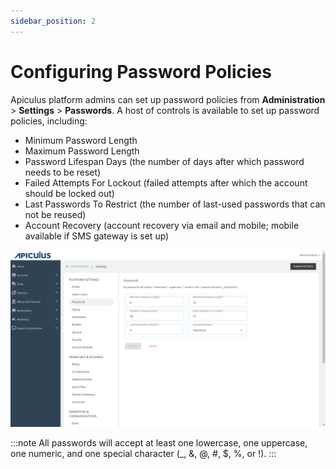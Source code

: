 ```yaml
---
sidebar_position: 2
---
```

# Configuring Password Policies
Apiculus platform admins can set up password policies from **Administration** > **Settings** >  **Passwords**. A host of controls is available to set up password policies, including:

- Minimum Password Length 
- Maximum Password Length 
- Password Lifespan Days (the number of days after which password needs to be reset)
- Failed Attempts For Lockout  (failed attempts after which the account should be locked out)
- Last Passwords To Restrict (the number of last-used passwords that can not be reused)
- Account Recovery (account recovery via email and mobile; mobile available if SMS gateway is set up)

![PasswordPolicies.png](img/PasswordPolicies.png)

:::note 
All passwords will accept at least one lowercase, one uppercase, one numeric, and one special character (_, &, @, #, $, %, or !).
:::
